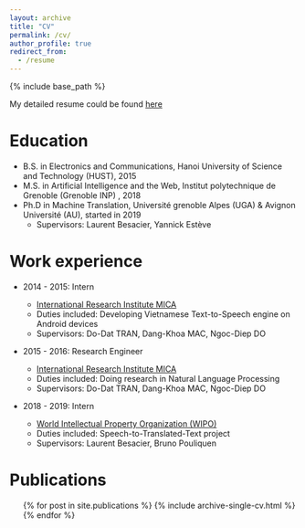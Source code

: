 ```yaml
---
layout: archive
title: "CV"
permalink: /cv/
author_profile: true
redirect_from:
  - /resume
---
```


{% include base_path %}

My detailed resume could be found [here]()

Education
======
* B.S. in Electronics and Communications, Hanoi University of Science and Technology (HUST), 2015
* M.S. in Artificial Intelligence and the Web,  Institut polytechnique de Grenoble (Grenoble INP) , 2018
* Ph.D in Machine Translation, Université grenoble Alpes (UGA) & Avignon Université (AU), started in 2019
  * Supervisors: Laurent Besacier, Yannick Estève

Work experience
======
* 2014 - 2015: Intern
  * [International Research Institute MICA](http://mica.edu.vn/)
  * Duties included: Developing Vietnamese Text-to-Speech engine on Android devices
  * Supervisors: Do-Dat TRAN, Dang-Khoa MAC, Ngoc-Diep DO

* 2015 - 2016: Research Engineer
  * [International Research Institute MICA](http://mica.edu.vn/)
  * Duties included: Doing research in Natural Language Processing
  * Supervisors: Do-Dat TRAN, Dang-Khoa MAC, Ngoc-Diep DO

* 2018 - 2019: Intern
  * [World Intellectual Property Organization (WIPO)](https://www.wipo.int/)
  * Duties included: Speech-to-Translated-Text project
  * Supervisors: Laurent Besacier, Bruno Pouliquen
  

Publications
======
  <ul>{% for post in site.publications %}
    {% include archive-single-cv.html %}
  {% endfor %}</ul>
  
